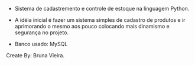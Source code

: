 - Sistema de cadastremento e controle de estoque na linguagem Python. 

- A idéia inicial é fazer um sistema simples de cadastro de produtos e ir aprimorando o mesmo aos pouco colocando mais dinamismo 
e segurança no projeto. 

- Banco usado: MySQL


Create By: Bruna Vieira.